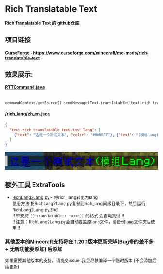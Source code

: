 # Rich Translatable Text

**Rich Translatable Text 的 github仓库**

## 项目链接
#### [CurseForge](https://www.curseforge.com/minecraft/mc-mods/rich-translatable-text) - https://www.curseforge.com/minecraft/mc-mods/rich-translatable-text


## 效果展示:
#### [RTTCommand.java](src/main/java/xu_mod/rich_translatable_text/Command/RTTCommand.java)
```
  commandContext.getSource().sendMessage(Text.translatable("text.rich_translatable_text.test_lang"));
```

#### [/rich_lang/zh_cn.json](src/main/resources/assets/rich_translatable_text/lang/zh_cn.json)
```json
{
  "text.rich_translatable_text.test_lang": [
    {"text": "这是一个测试文本", "color": "#0000FF"}, {"text": "(模组Lang)", "color": "#00FF00"}
  ]
}
```

![最终渲染](README_RES/TestLang.png)


## 额外工具 ExtraTools
- [RichLang2Lang,py](Tools/RichLang2Lang.py) - 将rich_lang转化为lang  
使用方法 把RichLang2Lang,py复制到rich_lang同级目录下，然后运行RichLang2Lang.py即可  
!! 不支持 `[{"translatable": "xxx"}]` 的格式 会自动跳过 !!  
!! 注意：RichLang2Lang.py会自动覆盖原lang文件，请备份lang文件夹后使用 !!


### 其他版本的Minecraft支持将在 1.20.1版本更新完毕(Bug修的差不多 + 无新功能要添加) 后添加
如果需要其他版本的支持，请提交issue. 我会尽快编译一个临时版本 (不会添加后续更新)  
